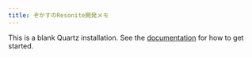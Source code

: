 ```yaml
---
title: ぞかすのResonite開発メモ
---
```


This is a blank Quartz installation.
See the [documentation](https://quartz.jzhao.xyz) for how to get started.
